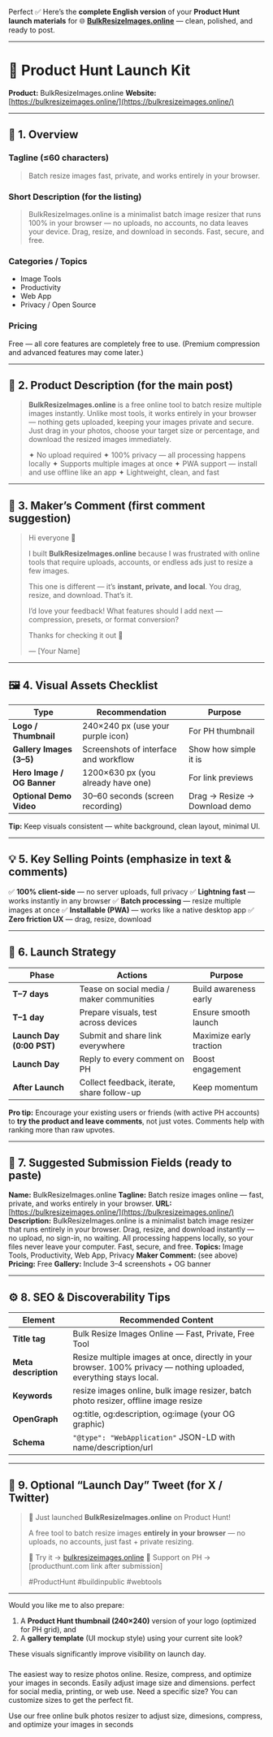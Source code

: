 Perfect ✅
Here’s the **complete English version** of your **Product Hunt launch materials** for
🌐 [**BulkResizeImages.online**](https://bulkresizeimages.online/) —
clean, polished, and ready to post.

---

# 🚀 Product Hunt Launch Kit

**Product:** BulkResizeImages.online
**Website:** [https://bulkresizeimages.online/](https://bulkresizeimages.online/)

---

## 🧭 1. Overview

### **Tagline (≤60 characters)**

> Batch resize images fast, private, and works entirely in your browser.

### **Short Description (for the listing)**

> BulkResizeImages.online is a minimalist batch image resizer that runs 100% in your browser — no uploads, no accounts, no data leaves your device.
> Drag, resize, and download in seconds. Fast, secure, and free.

### **Categories / Topics**

* Image Tools
* Productivity
* Web App
* Privacy / Open Source

### **Pricing**

Free — all core features are completely free to use.
(Premium compression and advanced features may come later.)

---

## 🧱 2. Product Description (for the main post)

> **BulkResizeImages.online** is a free online tool to batch resize multiple images instantly.
> Unlike most tools, it works entirely in your browser — nothing gets uploaded, keeping your images private and secure.
> Just drag in your photos, choose your target size or percentage, and download the resized images immediately.
>
> ✦ No upload required
> ✦ 100% privacy — all processing happens locally
> ✦ Supports multiple images at once
> ✦ PWA support — install and use offline like an app
> ✦ Lightweight, clean, and fast

---

## 👤 3. Maker’s Comment (first comment suggestion)

> Hi everyone 👋
>
> I built **BulkResizeImages.online** because I was frustrated with online tools that require uploads, accounts, or endless ads just to resize a few images.
>
> This one is different — it’s **instant, private, and local**. You drag, resize, and download. That’s it.
>
> I’d love your feedback!
> What features should I add next — compression, presets, or format conversion?
>
> Thanks for checking it out 🙏
>
> — [Your Name]

---

## 🖼 4. Visual Assets Checklist

| Type                       | Recommendation                        | Purpose                       |
| -------------------------- | ------------------------------------- | ----------------------------- |
| **Logo / Thumbnail**       | 240×240 px (use your purple icon)     | For PH thumbnail              |
| **Gallery Images (3–5)**   | Screenshots of interface and workflow | Show how simple it is         |
| **Hero Image / OG Banner** | 1200×630 px (you already have one)    | For link previews             |
| **Optional Demo Video**    | 30–60 seconds (screen recording)      | Drag → Resize → Download demo |

**Tip:** Keep visuals consistent — white background, clean layout, minimal UI.

---

## 💡 5. Key Selling Points (emphasize in text & comments)

✅ **100% client-side** — no server uploads, full privacy
✅ **Lightning fast** — works instantly in any browser
✅ **Batch processing** — resize multiple images at once
✅ **Installable (PWA)** — works like a native desktop app
✅ **Zero friction UX** — drag, resize, download

---

## 📆 6. Launch Strategy

| Phase                     | Actions                                    | Purpose                 |
| ------------------------- | ------------------------------------------ | ----------------------- |
| **T–7 days**              | Tease on social media / maker communities  | Build awareness early   |
| **T–1 day**               | Prepare visuals, test across devices       | Ensure smooth launch    |
| **Launch Day (0:00 PST)** | Submit and share link everywhere           | Maximize early traction |
| **Launch Day**            | Reply to every comment on PH               | Boost engagement        |
| **After Launch**          | Collect feedback, iterate, share follow-up | Keep momentum           |

**Pro tip:**
Encourage your existing users or friends (with active PH accounts) to **try the product and leave comments**, not just votes.
Comments help with ranking more than raw upvotes.

---

## 🧰 7. Suggested Submission Fields (ready to paste)

**Name:** BulkResizeImages.online
**Tagline:** Batch resize images online — fast, private, and works entirely in your browser.
**URL:** [https://bulkresizeimages.online/](https://bulkresizeimages.online/)
**Description:**
BulkResizeImages.online is a minimalist batch image resizer that runs entirely in your browser.
Drag, resize, and download instantly — no upload, no sign-in, no waiting.
All processing happens locally, so your files never leave your computer.
Fast, secure, and free.
**Topics:** Image Tools, Productivity, Web App, Privacy
**Maker Comment:** (see above)
**Pricing:** Free
**Gallery:** Include 3–4 screenshots + OG banner

---

## ⚙️ 8. SEO & Discoverability Tips

| Element              | Recommended Content                                                                                                |
| -------------------- | ------------------------------------------------------------------------------------------------------------------ |
| **Title tag**        | Bulk Resize Images Online — Fast, Private, Free Tool                                                               |
| **Meta description** | Resize multiple images at once, directly in your browser. 100% privacy — nothing uploaded, everything stays local. |
| **Keywords**         | resize images online, bulk image resizer, batch photo resizer, offline image resize                                |
| **OpenGraph**        | og:title, og:description, og:image (your OG graphic)                                                               |
| **Schema**           | `"@type": "WebApplication"` JSON-LD with name/description/url                                                      |

---

## 🏁 9. Optional “Launch Day” Tweet (for X / Twitter)

> 🚀 Just launched **BulkResizeImages.online** on Product Hunt!
>
> A free tool to batch resize images **entirely in your browser** — no uploads, no accounts, just fast + private resizing.
>
> 🔗 Try it → [bulkresizeimages.online](https://bulkresizeimages.online/)
> 🧡 Support on PH → [producthunt.com link after submission]
>
> #ProductHunt #buildinpublic #webtools

---

Would you like me to also prepare:

1. A **Product Hunt thumbnail (240×240)** version of your logo (optimized for PH grid), and
2. A **gallery template** (UI mockup style) using your current site look?

These visuals significantly improve visibility on launch day.



### 
The easiest way to resize photos online. Resize, compress, and optimize your images in seconds. 
Easily adjust image size and dimensions. perfect for social media, printing, or web use.
Need a specific size? You can customize sizes to get the perfect fit.

Use our free online bulk photos resizer to adjust size, dimesions, compress, and optimize your images in seconds